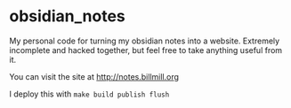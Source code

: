 # obsidian_notes

My personal code for turning my obsidian notes into a website. Extremely incomplete and hacked together, but feel free to take anything useful from it.

You can visit the site at http://notes.billmill.org

I deploy this with `make build publish flush`
